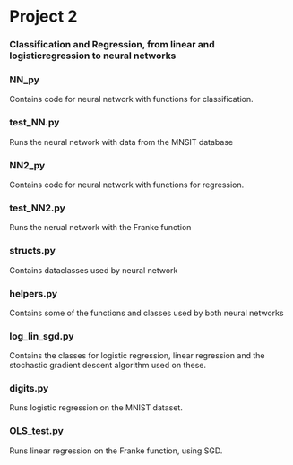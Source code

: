 # Project 2
### Classification and Regression, from linear and logisticregression to neural networks

### NN_py
Contains code for neural network with functions for classification.

### test_NN.py
Runs the neural network with data from the MNSIT database

### NN2_py
Contains code for neural network with functions for regression.

### test_NN2.py
Runs the nerual network with the Franke function

### structs.py
Contains dataclasses used by neural network

### helpers.py
Contains some of the functions and classes used by both neural networks

### log_lin_sgd.py
Contains the classes for logistic regression, linear regression and the stochastic gradient descent algorithm used on these. 

### digits.py
Runs logistic regression on the MNIST dataset.

### OLS_test.py
Runs linear regression on the Franke function, using SGD.
